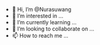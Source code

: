 - 👋 Hi, I’m @Nurasuwang
- 👀 I’m interested in ...
- 🌱 I’m currently learning ...
- 💞️ I’m looking to collaborate on ...
- 📫 How to reach me ...

<!---
Nurasuwang/Nurasuwang is a ✨ special ✨ repository because its `README.md` (this file) appears on your GitHub profile.
You can click the Preview link to take a look at your changes.
--->
